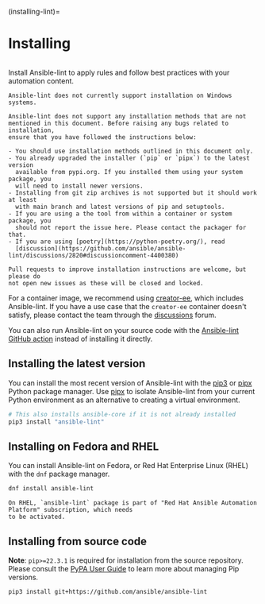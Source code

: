 (installing-lint)=

# Installing

```{contents} Topics

```

Install Ansible-lint to apply rules and follow best practices with your
automation content.

```{note}
Ansible-lint does not currently support installation on Windows systems.
```

```{warning}
Ansible-lint does not support any installation methods that are not
mentioned in this document. Before raising any bugs related to installation,
ensure that you have followed the instructions below:

- You should use installation methods outlined in this document only.
- You already upgraded the installer (`pip` or `pipx`) to the latest version
  available from pypi.org. If you installed them using your system package, you
  will need to install newer versions.
- Installing from git zip archives is not supported but it should work at least
  with main branch and latest versions of pip and setuptools.
- If you are using a the tool from within a container or system package, you
  should not report the issue here. Please contact the packager for that.
- If you are using [poetry](https://python-poetry.org/), read
  [discussion](https://github.com/ansible/ansible-lint/discussions/2820#discussioncomment-4400380)

Pull requests to improve installation instructions are welcome, but please do
not open new issues as these will be closed and locked.
```

For a container image, we recommend using
[creator-ee](https://github.com/ansible/creator-ee/), which includes
Ansible-lint. If you have a use case that the `creator-ee` container doesn't
satisfy, please contact the team through the
[discussions](https://github.com/ansible/ansible-lint/discussions) forum.

You can also run Ansible-lint on your source code with the
[Ansible-lint GitHub action](https://github.com/marketplace/actions/ansible-lint)
instead of installing it directly.

## Installing the latest version

You can install the most recent version of Ansible-lint with the [pip3] or
[pipx] Python package manager. Use [pipx] to isolate Ansible-lint from your
current Python environment as an alternative to creating a virtual environment.

```bash
# This also installs ansible-core if it is not already installed
pip3 install "ansible-lint"
```

## Installing on Fedora and RHEL

You can install Ansible-lint on Fedora, or Red Hat Enterprise Linux (RHEL) with
the `dnf` package manager.

```bash
dnf install ansible-lint
```

```{note}
On RHEL, `ansible-lint` package is part of "Red Hat Ansible Automation Platform" subscription, which needs
to be activated.
```

## Installing from source code

**Note**: `pip>=22.3.1` is required for installation from the source repository.
Please consult the [PyPA User Guide] to learn more about managing Pip versions.

```bash
pip3 install git+https://github.com/ansible/ansible-lint
```

[installing_from_source]: https://pypi.org/project/pip/
[pip3]: https://pypi.org/project/pip/
[pipx]: https://pypa.github.io/pipx/
[pypa user guide]:
  https://packaging.python.org/en/latest/tutorials/installing-packages/#ensure-pip-setuptools-and-wheel-are-up-to-date
